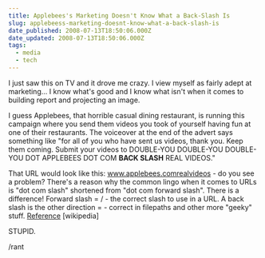 ```yaml
---
title: Applebees's Marketing Doesn't Know What a Back-Slash Is
slug: applebeess-marketing-doesnt-know-what-a-back-slash-is
date_published: 2008-07-13T18:50:06.000Z
date_updated: 2008-07-13T18:50:06.000Z
tags:
  - media
  - tech
---
```


I just saw this on TV and it drove me crazy. I view myself as fairly adept at marketing... I know what's good and I know what isn't when it comes to building report and projecting an image.

I guess Applebees, that horrible casual dining restaurant, is running this campaign where you send them videos you took of yourself having fun at one of their restaurants. The voiceover at the end of the advert says something like "for all of you who have sent us videos, thank you. Keep them coming. Submit your videos to DOUBLE-YOU DOUBLE-YOU DOUBLE-YOU DOT APPLEBEES DOT COM **BACK SLASH** REAL VIDEOS."

That URL would look like this: www.applebees.comrealvideos - do you see a problem? There's a reason why the common lingo when it comes to URLs is "dot com slash" shortened from "dot com forward slash". There is a difference! Forward slash = / - the correct slash to use in a URL. A back slash is the other direction =  - correct in filepaths and other more "geeky" stuff. [Reference](http://en.wikipedia.org/wiki/Back_slash) [wikipedia]

STUPID.

/rant
